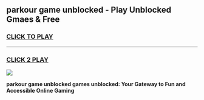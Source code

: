 
## parkour game unblocked - Play Unblocked Gmaes & Free
<h3>
<a href="https://premium.freeplayer.one?title=parkour_game_unblocked&ref=19F">CLICK TO PLAY</a></h3>
<hr>

<h3>
<a href="https://premium.freeplayer.one?title=parkour_game_unblocked&ref=19F">CLICK 2 PLAY</a>
  
</h3>

<a href="https://premium.freeplayer.one?title=parkour_game_unblocked&ref=19F/"><img src="https://clearcache.store/games.png"></a>


**parkour game unblocked games unblocked: Your Gateway to Fun and Accessible Online Gaming**
